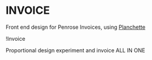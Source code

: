 INVOICE
=======

Front end design for Penrose Invoices, using [Planchette](https://raw.githubusercontent.com/penrosestudio/planchette/master/src/images/planchette.jpg)

!Invoice

Proportional design experiment and invoice ALL IN ONE 